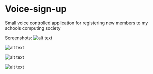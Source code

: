 # Voice-sign-up
Small voice controlled application for registering new members to my schools computing society

Screenshots:
![alt text](http://i.imgur.com/kpeFDBD.png?1)

![alt text](http://i.imgur.com/7ensIT9.png?1)

![alt text](http://i.imgur.com/8ai0uLs.png?1)

![alt text](http://i.imgur.com/1CEiMJX.png?1)
